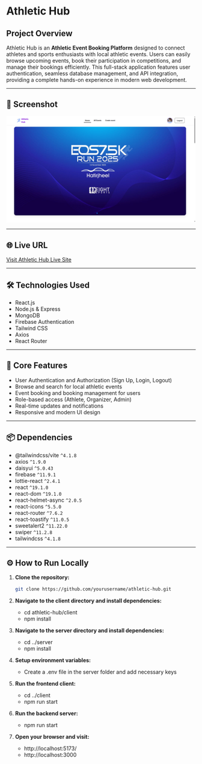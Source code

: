 # Athletic Hub

## Project Overview
Athletic Hub is an **Athletic Event Booking Platform** designed to connect athletes and sports enthusiasts with local athletic events. Users can easily browse upcoming events, book their participation in competitions, and manage their bookings efficiently. This full-stack application features user authentication, seamless database management, and API integration, providing a complete hands-on experience in modern web development.

---

## 📸 Screenshot  
![Athletic Hub Screenshot](./src/assets/Screenshot%202025-08-10%20180954.png) 

---

## 🌐 Live URL  
[Visit Athletic Hub Live Site](https://a11-athletic-hub-platform.web.app/)

---

## 🛠 Technologies Used
- React.js  
- Node.js & Express  
- MongoDB  
- Firebase Authentication  
- Tailwind CSS  
- Axios  
- React Router  

---

## 🚀 Core Features
- User Authentication and Authorization (Sign Up, Login, Logout)  
- Browse and search for local athletic events  
- Event booking and booking management for users  
- Role-based access (Athlete, Organizer, Admin)  
- Real-time updates and notifications  
- Responsive and modern UI design  

---

## 📦 Dependencies

- @tailwindcss/vite `^4.1.8`  
- axios `^1.9.0`  
- daisyui `^5.0.43`  
- firebase `^11.9.1`  
- lottie-react `^2.4.1`  
- react `^19.1.0`  
- react-dom `^19.1.0`  
- react-helmet-async `^2.0.5`  
- react-icons `^5.5.0`  
- react-router `^7.6.2`  
- react-toastify `^11.0.5`  
- sweetalert2 `^11.22.0`  
- swiper `^11.2.8`  
- tailwindcss `^4.1.8`   

---

## ⚙️ How to Run Locally

1. **Clone the repository:**
   ```bash
   git clone https://github.com/yourusername/athletic-hub.git

2. **Navigate to the client directory and install dependencies:**
    * cd athletic-hub/client
    - npm install

3. **Navigate to the server directory and install dependencies:**
    * cd ../server
    - npm install

4. **Setup environment variables:**
    - Create a .env file in the server folder and add necessary keys

5. **Run the frontend client:**
    * cd ../client
    - npm run start

6. **Run the backend server:**
    - npm run start

7. **Open your browser and visit:**
    - http://localhost:5173/
    - http://localhost:3000